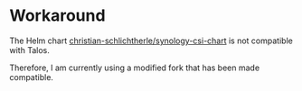 # Workaround

The Helm chart
[christian-schlichtherle/synology-csi-chart](https://github.com/christian-schlichtherle/synology-csi-chart)
is not compatible with Talos.

Therefore, I am currently using a modified fork that has been made compatible.
